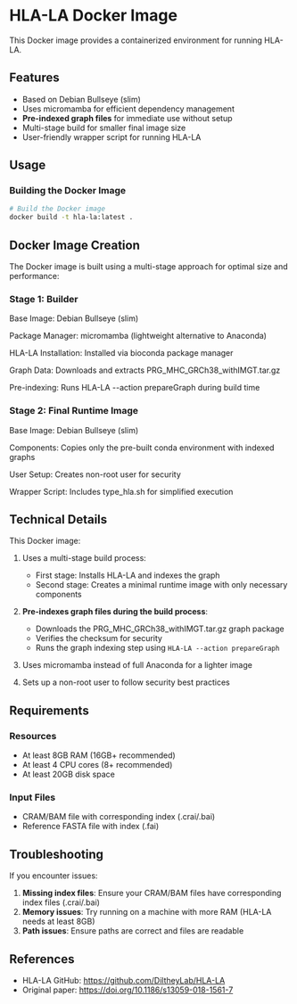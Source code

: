 # HLA-LA Docker Image

This Docker image provides a containerized environment for running HLA-LA.

## Features

- Based on Debian Bullseye (slim)
- Uses micromamba for efficient dependency management
- **Pre-indexed graph files** for immediate use without setup
- Multi-stage build for smaller final image size
- User-friendly wrapper script for running HLA-LA

## Usage

### Building the Docker Image

```bash
# Build the Docker image
docker build -t hla-la:latest .
```

## Docker Image Creation

The Docker image is built using a multi-stage approach for optimal size and performance:

### Stage 1: Builder

Base Image: Debian Bullseye (slim)

Package Manager: micromamba (lightweight alternative to Anaconda)

HLA-LA Installation: Installed via bioconda package manager

Graph Data: Downloads and extracts PRG_MHC_GRCh38_withIMGT.tar.gz

Pre-indexing: Runs HLA-LA --action prepareGraph during build time


### Stage 2: Final Runtime Image

Base Image: Debian Bullseye (slim)

Components: Copies only the pre-built conda environment with indexed graphs

User Setup: Creates non-root user for security

Wrapper Script: Includes type_hla.sh for simplified execution


## Technical Details

This Docker image:

1. Uses a multi-stage build process:
   - First stage: Installs HLA-LA and indexes the graph
   - Second stage: Creates a minimal runtime image with only necessary components

2. **Pre-indexes graph files during the build process**:
   - Downloads the PRG_MHC_GRCh38_withIMGT.tar.gz graph package
   - Verifies the checksum for security
   - Runs the graph indexing step using `HLA-LA --action prepareGraph`

3. Uses micromamba instead of full Anaconda for a lighter image

4. Sets up a non-root user to follow security best practices

## Requirements

### Resources

- At least 8GB RAM (16GB+ recommended)
- At least 4 CPU cores (8+ recommended)
- At least 20GB disk space

### Input Files

- CRAM/BAM file with corresponding index (.crai/.bai)
- Reference FASTA file with index (.fai)

## Troubleshooting

If you encounter issues:

1. **Missing index files**: Ensure your CRAM/BAM files have corresponding index files (.crai/.bai)
2. **Memory issues**: Try running on a machine with more RAM (HLA-LA needs at least 8GB)
3. **Path issues**: Ensure paths are correct and files are readable

## References

- HLA-LA GitHub: https://github.com/DiltheyLab/HLA-LA
- Original paper: https://doi.org/10.1186/s13059-018-1561-7
